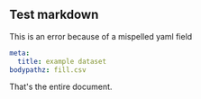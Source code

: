 ## Test markdown

This is an error because of a mispelled yaml field

<!--
docrun:
  filltype: dataset.Dataset
-->
```yaml
meta:
  title: example dataset
bodypathz: fill.csv
```

That's the entire document.

